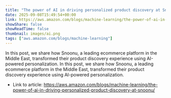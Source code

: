 ```yaml
---
title: "The power of AI in driving personalized product discovery at Snoonu"
date: 2025-09-08T15:49:54+00:00
link: https://aws.amazon.com/blogs/machine-learning/the-power-of-ai-in-driving-personalized-product-discovery-at-snoonu/
showShare: false
showReadTime: false
thumbnail: images/ai.png
tags: ["aws.amazon.com/blogs/machine-learning"]
---
```

In this post, we share how Snoonu, a leading ecommerce platform in the Middle East, transformed their product discovery experience using AI-powered personalization. In this post, we share how Snoonu, a leading ecommerce platform in the Middle East, transformed their product discovery experience using AI-powered personalization.

- Link to article: https://aws.amazon.com/blogs/machine-learning/the-power-of-ai-in-driving-personalized-product-discovery-at-snoonu/